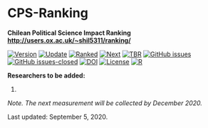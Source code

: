 # CPS-Ranking
**Chilean Political Science Impact Ranking** \
**http://users.ox.ac.uk/~shil5311/ranking/**

[![Version](https://img.shields.io/badge/version-v2.8.10-blue.svg)](https://github.com/bgonzalezbustamante/CPS-Ranking/blob/master/changelog.txt) [![Update](https://img.shields.io/badge/latest%20release-September%202020-orange.svg)](http://users.ox.ac.uk/~shil5311/ranking/series/2020-09-05-impact-ranking/) [![Ranked](https://img.shields.io/badge/cases%20ranked-150-brightgreen.svg)](http://users.ox.ac.uk/~shil5311/ranking/series/2020-09-05-impact-ranking/) [![Next](https://img.shields.io/badge/next%20release-December%202020-red.svg)](https://github.com/bgonzalezbustamante/CPS-Ranking/blob/master/changelog.txt) [![TBR](https://img.shields.io/badge/to%20be%20ranked-0-brightgreen.svg)](https://github.com/bgonzalezbustamante/CPS-Ranking/blob/master/to-be-ranked.md) [![GitHub issues](https://img.shields.io/github/issues/bgonzalezbustamante/CPS-Ranking.svg)](https://github.com/bgonzalezbustamante/CPS-Ranking/issues/) [![GitHub issues-closed](https://img.shields.io/github/issues-closed/bgonzalezbustamante/CPS-Ranking.svg)](https://github.com/bgonzalezbustamante/CPS-Ranking/issues?q=is%3Aissue+is%3Aclosed) [![DOI](https://img.shields.io/badge/DOI-10.17605%2FOSF.IO%2FC8PRA-blue)](https://doi.org/10.17605/OSF.IO/C8PRA) [![License](https://img.shields.io/badge/license-CC--BY--4.0-black)](https://github.com/bgonzalezbustamante/CPS-Ranking/blob/master/LICENSE.txt) [![R](https://img.shields.io/badge/made%20with-R%20v3.6.1-1f425f.svg)](https://cran.r-project.org/)

**Researchers to be added:**

1. 

*Note. The next measurement will be collected by December 2020.*

Last updated: September 5, 2020.
